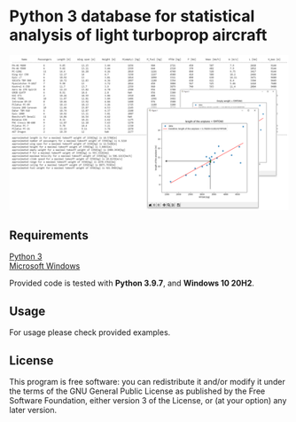 # Python 3 database for statistical analysis of light turboprop aircraft 

<p align="center">
  <img src="https://github.com/cosicp/light-turboprop-aircfraft-database/blob/main/light_turboprop_database_img.PNG">
</p>

## Requirements
[Python 3](https://www.python.org/downloads/)<br>
[Microsoft Windows](https://www.microsoft.com/en-us/windows)<br>


Provided code is tested with **Python 3.9.7**, and **Windows 10 20H2**.

## Usage

For usage please check provided examples. 

## License

This program is free software: you can redistribute it and/or modify
it under the terms of the GNU General Public License as 
published by the Free Software Foundation, either version 3 of the 
License, or (at your option) any later version.
  

